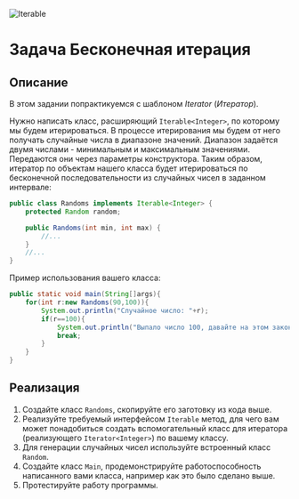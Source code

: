 ![Iterable](https://cdn0.iconfinder.com/data/icons/leto-blue-project-management/64/__sprint-256.png)

# Задача Бесконечная итерация

## Описание

В этом задании попрактикуемся с шаблоном *Iterator* (*Итератор*).

Нужно написать класс, расширяющий `Iterable<Integer>`, по которому мы
будем итерироваться. В процессе итерирования мы будем от него получать
случайные числа в диапазоне значений. Диапазон задаётся двумя числами -
минимальным и максимальным значениями. Передаются они через параметры
конструктора. Таким образом, итератор по объектам нашего класса будет
итерироваться по бесконечной последовательности из случайных чисел в
заданном интервале:

```java
public class Randoms implements Iterable<Integer> {
    protected Random random;

    public Randoms(int min, int max) {
        //...
    }
    //...
}
```

Пример использования вашего класса:

```java
public static void main(String[]args){
    for(int r:new Randoms(90,100)){
        System.out.println("Случайное число: "+r);
        if(r==100){
            System.out.println("Выпало число 100, давайте на этом закончим");
            break;
        }
    }
}
```

## Реализация

1. Создайте класс `Randoms`, скопируйте его заготовку из кода выше.
2. Реализуйте требуемый интерфейсом `Iterable` метод, для чего вам может понадобиться создать вспомогательный класс для
   итератора (реализующего `Iterator<Integer>`) по вашему классу.
3. Для генерации случайных чисел используйте встроенный класс `Random`.
4. Создайте класс `Main`, продемонстрируйте работоспособность написанного вами класса, например как это было сделано
   выше.
5. Протестируйте работу программы.